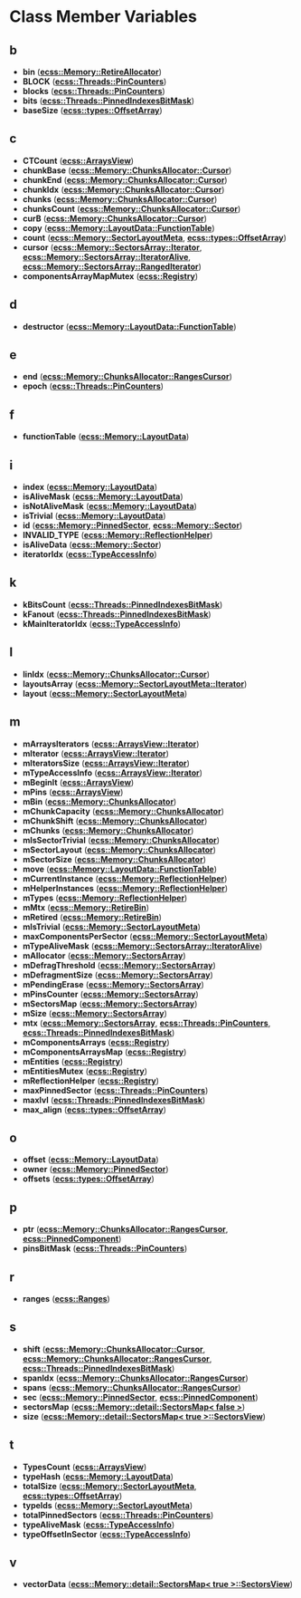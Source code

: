 
# Class Member Variables



## b

* **bin** ([**ecss::Memory::RetireAllocator**](structecss_1_1Memory_1_1RetireAllocator.md))
* **BLOCK** ([**ecss::Threads::PinCounters**](structecss_1_1Threads_1_1PinCounters.md))
* **blocks** ([**ecss::Threads::PinCounters**](structecss_1_1Threads_1_1PinCounters.md))
* **bits** ([**ecss::Threads::PinnedIndexesBitMask**](structecss_1_1Threads_1_1PinnedIndexesBitMask.md))
* **baseSize** ([**ecss::types::OffsetArray**](structecss_1_1types_1_1OffsetArray.md))


## c

* **CTCount** ([**ecss::ArraysView**](classecss_1_1ArraysView.md))
* **chunkBase** ([**ecss::Memory::ChunksAllocator::Cursor**](structecss_1_1Memory_1_1ChunksAllocator_1_1Cursor.md))
* **chunkEnd** ([**ecss::Memory::ChunksAllocator::Cursor**](structecss_1_1Memory_1_1ChunksAllocator_1_1Cursor.md))
* **chunkIdx** ([**ecss::Memory::ChunksAllocator::Cursor**](structecss_1_1Memory_1_1ChunksAllocator_1_1Cursor.md))
* **chunks** ([**ecss::Memory::ChunksAllocator::Cursor**](structecss_1_1Memory_1_1ChunksAllocator_1_1Cursor.md))
* **chunksCount** ([**ecss::Memory::ChunksAllocator::Cursor**](structecss_1_1Memory_1_1ChunksAllocator_1_1Cursor.md))
* **curB** ([**ecss::Memory::ChunksAllocator::Cursor**](structecss_1_1Memory_1_1ChunksAllocator_1_1Cursor.md))
* **copy** ([**ecss::Memory::LayoutData::FunctionTable**](structecss_1_1Memory_1_1LayoutData_1_1FunctionTable.md))
* **count** ([**ecss::Memory::SectorLayoutMeta**](structecss_1_1Memory_1_1SectorLayoutMeta.md), [**ecss::types::OffsetArray**](structecss_1_1types_1_1OffsetArray.md))
* **cursor** ([**ecss::Memory::SectorsArray::Iterator**](classecss_1_1Memory_1_1SectorsArray_1_1Iterator.md), [**ecss::Memory::SectorsArray::IteratorAlive**](classecss_1_1Memory_1_1SectorsArray_1_1IteratorAlive.md), [**ecss::Memory::SectorsArray::RangedIterator**](classecss_1_1Memory_1_1SectorsArray_1_1RangedIterator.md))
* **componentsArrayMapMutex** ([**ecss::Registry**](classecss_1_1Registry.md))


## d

* **destructor** ([**ecss::Memory::LayoutData::FunctionTable**](structecss_1_1Memory_1_1LayoutData_1_1FunctionTable.md))


## e

* **end** ([**ecss::Memory::ChunksAllocator::RangesCursor**](structecss_1_1Memory_1_1ChunksAllocator_1_1RangesCursor.md))
* **epoch** ([**ecss::Threads::PinCounters**](structecss_1_1Threads_1_1PinCounters.md))


## f

* **functionTable** ([**ecss::Memory::LayoutData**](structecss_1_1Memory_1_1LayoutData.md))


## i

* **index** ([**ecss::Memory::LayoutData**](structecss_1_1Memory_1_1LayoutData.md))
* **isAliveMask** ([**ecss::Memory::LayoutData**](structecss_1_1Memory_1_1LayoutData.md))
* **isNotAliveMask** ([**ecss::Memory::LayoutData**](structecss_1_1Memory_1_1LayoutData.md))
* **isTrivial** ([**ecss::Memory::LayoutData**](structecss_1_1Memory_1_1LayoutData.md))
* **id** ([**ecss::Memory::PinnedSector**](structecss_1_1Memory_1_1PinnedSector.md), [**ecss::Memory::Sector**](structecss_1_1Memory_1_1Sector.md))
* **INVALID\_TYPE** ([**ecss::Memory::ReflectionHelper**](classecss_1_1Memory_1_1ReflectionHelper.md))
* **isAliveData** ([**ecss::Memory::Sector**](structecss_1_1Memory_1_1Sector.md))
* **iteratorIdx** ([**ecss::TypeAccessInfo**](structecss_1_1TypeAccessInfo.md))


## k

* **kBitsCount** ([**ecss::Threads::PinnedIndexesBitMask**](structecss_1_1Threads_1_1PinnedIndexesBitMask.md))
* **kFanout** ([**ecss::Threads::PinnedIndexesBitMask**](structecss_1_1Threads_1_1PinnedIndexesBitMask.md))
* **kMainIteratorIdx** ([**ecss::TypeAccessInfo**](structecss_1_1TypeAccessInfo.md))


## l

* **linIdx** ([**ecss::Memory::ChunksAllocator::Cursor**](structecss_1_1Memory_1_1ChunksAllocator_1_1Cursor.md))
* **layoutsArray** ([**ecss::Memory::SectorLayoutMeta::Iterator**](classecss_1_1Memory_1_1SectorLayoutMeta_1_1Iterator.md))
* **layout** ([**ecss::Memory::SectorLayoutMeta**](structecss_1_1Memory_1_1SectorLayoutMeta.md))


## m

* **mArraysIterators** ([**ecss::ArraysView::Iterator**](classecss_1_1ArraysView_1_1Iterator.md))
* **mIterator** ([**ecss::ArraysView::Iterator**](classecss_1_1ArraysView_1_1Iterator.md))
* **mIteratorsSize** ([**ecss::ArraysView::Iterator**](classecss_1_1ArraysView_1_1Iterator.md))
* **mTypeAccessInfo** ([**ecss::ArraysView::Iterator**](classecss_1_1ArraysView_1_1Iterator.md))
* **mBeginIt** ([**ecss::ArraysView**](classecss_1_1ArraysView.md))
* **mPins** ([**ecss::ArraysView**](classecss_1_1ArraysView.md))
* **mBin** ([**ecss::Memory::ChunksAllocator**](structecss_1_1Memory_1_1ChunksAllocator.md))
* **mChunkCapacity** ([**ecss::Memory::ChunksAllocator**](structecss_1_1Memory_1_1ChunksAllocator.md))
* **mChunkShift** ([**ecss::Memory::ChunksAllocator**](structecss_1_1Memory_1_1ChunksAllocator.md))
* **mChunks** ([**ecss::Memory::ChunksAllocator**](structecss_1_1Memory_1_1ChunksAllocator.md))
* **mIsSectorTrivial** ([**ecss::Memory::ChunksAllocator**](structecss_1_1Memory_1_1ChunksAllocator.md))
* **mSectorLayout** ([**ecss::Memory::ChunksAllocator**](structecss_1_1Memory_1_1ChunksAllocator.md))
* **mSectorSize** ([**ecss::Memory::ChunksAllocator**](structecss_1_1Memory_1_1ChunksAllocator.md))
* **move** ([**ecss::Memory::LayoutData::FunctionTable**](structecss_1_1Memory_1_1LayoutData_1_1FunctionTable.md))
* **mCurrentInstance** ([**ecss::Memory::ReflectionHelper**](classecss_1_1Memory_1_1ReflectionHelper.md))
* **mHelperInstances** ([**ecss::Memory::ReflectionHelper**](classecss_1_1Memory_1_1ReflectionHelper.md))
* **mTypes** ([**ecss::Memory::ReflectionHelper**](classecss_1_1Memory_1_1ReflectionHelper.md))
* **mMtx** ([**ecss::Memory::RetireBin**](structecss_1_1Memory_1_1RetireBin.md))
* **mRetired** ([**ecss::Memory::RetireBin**](structecss_1_1Memory_1_1RetireBin.md))
* **mIsTrivial** ([**ecss::Memory::SectorLayoutMeta**](structecss_1_1Memory_1_1SectorLayoutMeta.md))
* **maxComponentsPerSector** ([**ecss::Memory::SectorLayoutMeta**](structecss_1_1Memory_1_1SectorLayoutMeta.md))
* **mTypeAliveMask** ([**ecss::Memory::SectorsArray::IteratorAlive**](classecss_1_1Memory_1_1SectorsArray_1_1IteratorAlive.md))
* **mAllocator** ([**ecss::Memory::SectorsArray**](classecss_1_1Memory_1_1SectorsArray.md))
* **mDefragThreshold** ([**ecss::Memory::SectorsArray**](classecss_1_1Memory_1_1SectorsArray.md))
* **mDefragmentSize** ([**ecss::Memory::SectorsArray**](classecss_1_1Memory_1_1SectorsArray.md))
* **mPendingErase** ([**ecss::Memory::SectorsArray**](classecss_1_1Memory_1_1SectorsArray.md))
* **mPinsCounter** ([**ecss::Memory::SectorsArray**](classecss_1_1Memory_1_1SectorsArray.md))
* **mSectorsMap** ([**ecss::Memory::SectorsArray**](classecss_1_1Memory_1_1SectorsArray.md))
* **mSize** ([**ecss::Memory::SectorsArray**](classecss_1_1Memory_1_1SectorsArray.md))
* **mtx** ([**ecss::Memory::SectorsArray**](classecss_1_1Memory_1_1SectorsArray.md), [**ecss::Threads::PinCounters**](structecss_1_1Threads_1_1PinCounters.md), [**ecss::Threads::PinnedIndexesBitMask**](structecss_1_1Threads_1_1PinnedIndexesBitMask.md))
* **mComponentsArrays** ([**ecss::Registry**](classecss_1_1Registry.md))
* **mComponentsArraysMap** ([**ecss::Registry**](classecss_1_1Registry.md))
* **mEntities** ([**ecss::Registry**](classecss_1_1Registry.md))
* **mEntitiesMutex** ([**ecss::Registry**](classecss_1_1Registry.md))
* **mReflectionHelper** ([**ecss::Registry**](classecss_1_1Registry.md))
* **maxPinnedSector** ([**ecss::Threads::PinCounters**](structecss_1_1Threads_1_1PinCounters.md))
* **maxlvl** ([**ecss::Threads::PinnedIndexesBitMask**](structecss_1_1Threads_1_1PinnedIndexesBitMask.md))
* **max\_align** ([**ecss::types::OffsetArray**](structecss_1_1types_1_1OffsetArray.md))


## o

* **offset** ([**ecss::Memory::LayoutData**](structecss_1_1Memory_1_1LayoutData.md))
* **owner** ([**ecss::Memory::PinnedSector**](structecss_1_1Memory_1_1PinnedSector.md))
* **offsets** ([**ecss::types::OffsetArray**](structecss_1_1types_1_1OffsetArray.md))


## p

* **ptr** ([**ecss::Memory::ChunksAllocator::RangesCursor**](structecss_1_1Memory_1_1ChunksAllocator_1_1RangesCursor.md), [**ecss::PinnedComponent**](structecss_1_1PinnedComponent.md))
* **pinsBitMask** ([**ecss::Threads::PinCounters**](structecss_1_1Threads_1_1PinCounters.md))


## r

* **ranges** ([**ecss::Ranges**](structecss_1_1Ranges.md))


## s

* **shift** ([**ecss::Memory::ChunksAllocator::Cursor**](structecss_1_1Memory_1_1ChunksAllocator_1_1Cursor.md), [**ecss::Memory::ChunksAllocator::RangesCursor**](structecss_1_1Memory_1_1ChunksAllocator_1_1RangesCursor.md), [**ecss::Threads::PinnedIndexesBitMask**](structecss_1_1Threads_1_1PinnedIndexesBitMask.md))
* **spanIdx** ([**ecss::Memory::ChunksAllocator::RangesCursor**](structecss_1_1Memory_1_1ChunksAllocator_1_1RangesCursor.md))
* **spans** ([**ecss::Memory::ChunksAllocator::RangesCursor**](structecss_1_1Memory_1_1ChunksAllocator_1_1RangesCursor.md))
* **sec** ([**ecss::Memory::PinnedSector**](structecss_1_1Memory_1_1PinnedSector.md), [**ecss::PinnedComponent**](structecss_1_1PinnedComponent.md))
* **sectorsMap** ([**ecss::Memory::detail::SectorsMap&lt; false &gt;**](structecss_1_1Memory_1_1detail_1_1SectorsMap_3_01false_01_4.md))
* **size** ([**ecss::Memory::detail::SectorsMap&lt; true &gt;::SectorsView**](structecss_1_1Memory_1_1detail_1_1SectorsMap_3_01true_01_4_1_1SectorsView.md))


## t

* **TypesCount** ([**ecss::ArraysView**](classecss_1_1ArraysView.md))
* **typeHash** ([**ecss::Memory::LayoutData**](structecss_1_1Memory_1_1LayoutData.md))
* **totalSize** ([**ecss::Memory::SectorLayoutMeta**](structecss_1_1Memory_1_1SectorLayoutMeta.md), [**ecss::types::OffsetArray**](structecss_1_1types_1_1OffsetArray.md))
* **typeIds** ([**ecss::Memory::SectorLayoutMeta**](structecss_1_1Memory_1_1SectorLayoutMeta.md))
* **totalPinnedSectors** ([**ecss::Threads::PinCounters**](structecss_1_1Threads_1_1PinCounters.md))
* **typeAliveMask** ([**ecss::TypeAccessInfo**](structecss_1_1TypeAccessInfo.md))
* **typeOffsetInSector** ([**ecss::TypeAccessInfo**](structecss_1_1TypeAccessInfo.md))


## v

* **vectorData** ([**ecss::Memory::detail::SectorsMap&lt; true &gt;::SectorsView**](structecss_1_1Memory_1_1detail_1_1SectorsMap_3_01true_01_4_1_1SectorsView.md))




